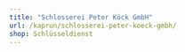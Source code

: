 ```yaml
---
title: "Schlosserei Peter Köck GmbH"
url: /kaprun/schlosserei-peter-koeck-gmbh/
shop: Schlüsseldienst
---
```

